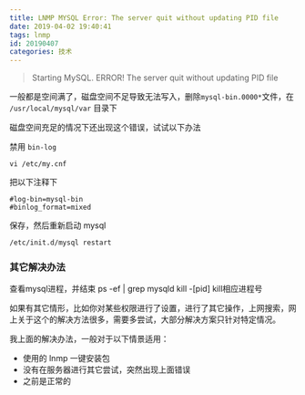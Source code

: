 ```yaml
---
title: LNMP MYSQL Error: The server quit without updating PID file
date: 2019-04-02 19:40:41
tags: lnmp
id: 20190407
categories: 技术
---
```



> Starting MySQL. ERROR! The server quit without updating PID file 


一般都是空间满了，磁盘空间不足导致无法写入，删除`mysql-bin.0000*`文件，在 `/usr/local/mysql/var` 目录下

磁盘空间充足的情况下还出现这个错误，试试以下办法

禁用 `bin-log`

`vi /etc/my.cnf`

把以下注释下

```
#log-bin=mysql-bin
#binlog_format=mixed
```

保存，然后重新启动 mysql

`/etc/init.d/mysql restart`

### 其它解决办法

查看mysql进程，并结束 ps -ef | grep mysqld kill -[pid]  kill相应进程号


如果有其它情形，比如你对某些权限进行了设置，进行了其它操作，上网搜索，网上关于这个的解决方法很多，需要多尝试，大部分解决方案只针对特定情况。

我上面的解决办法，一般对于以下情景适用：

* 使用的 lnmp 一键安装包
* 没有在服务器进行其它尝试，突然出现上面错误
* 之前是正常的




